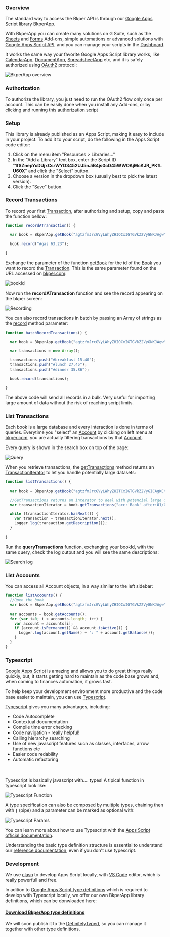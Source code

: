 [Bkper]: https://bkper.com/
[bkper.com]: https://bkper.com

[Google Apps Script]: https://developers.google.com/apps-script/reference/
[OAuth2]: https://oauth.net/2/
[authorization script]: https://script.google.com/macros/s/AKfycbz8F5FGTTW72pQBfDvGjEB4eglVmOfhG_a9Qb3EXYjVo5IICg/exec

[Dashboard]: https://script.google.com/home
[Book]: https://bkper.com/api/reference/#book
[Account]: https://bkper.com/api/reference/#account
[Transaction]: https://bkper.com/api/reference/#transaction
[TransactionIterator]: https://bkper.com/api/reference/#transactioniterator
[Google Apps Script API]: https://developers.google.com/apps-script/api/

[record]: https://bkper.com/api/reference/#book_record
[getTransactions]: https://bkper.com/api/reference/#book_gettransactions
[getBook]: https://bkper.com/api/reference/#bkperapp_getbook

[CalendarApp]: https://developers.google.com/apps-script/reference/calendar/calendar-app
[DocumentApp]: https://developers.google.com/apps-script/reference/document/document-app
[SpreadsheetApp]: https://developers.google.com/apps-script/reference/spreadsheet/spreadsheet-app

[Sheets]: https://gsuite.google.com/marketplace/app/bkper_sheets/75894855272
[Forms]: https://gsuite.google.com/marketplace/app/bkper_forms/588203895124
[Typescript]: https://www.typescriptlang.org/
[reference documentation]: https://bkper.com/api/reference/
[VS Code]: https://code.visualstudio.com
[clasp]: https://developers.google.com/apps-script/guides/clasp
[DefinitelyTyped]: http://definitelytyped.org/

### <a name='overview'></a>Overview

The standard way to access the Bkper API is through our [Google Apps Script] library BkperApp. 

With BkperApp you can create many solutions on G Suite, such as the [Sheets] and [Forms] Add-ons, simple automations or advanced solutions with [Google Apps Script API], and you can manage your scripts in the [Dashboard].

It works the same way your favorite Google Apps Script library works, like [CalendarApp], [DocumentApp], [SpreadsheetApp] etc, and it is safely authorized using [OAuth2] protocol:

![BkperApp overview](https://bkper.com/api/images/BkperApp-overview.png)



### <a name='authorization'></a>Authorization

To authorize the library, you just need to run the OAuth2 flow only once per account. This can be easily done when you install any Add-ons, or by clicking and running this [authorization script]



### <a name='setup'></a>Setup

This library is already published as an Apps Script, making it easy to include in your project. To add it to your script, do the following in the Apps Script code editor:

1. Click on the menu item "Resources > Libraries..."
2. In the "Add a Library" text box, enter the Script ID "**1fSZnepYcDUjxCsrWYD3452UJ5nJiB4js0cD45WWOAjMcKJR_PKfLU60X**" and click the "Select" button.
3. Choose a version in the dropdown box (usually best to pick the latest version).
4. Click the "Save" button.




### <a name='record_transactions'></a>Record Transactions


To record your first [Transaction], after authorizing and setup, copy and paste the function bellow:

```javascript
function recordATransaction() {

  var book = BkperApp.getBook("agtzfmJrcGVyLWhyZHIOCxIGTGVkZ2VyGNKJAgw");

  book.record("#gas 63.23");

}
```
Exchange the parameter of the function [getBook] for the id of the [Book] you want to record the [Transaction]. This is the same parameter found on the URL accessed on [bkper.com]:

![bookId](https://bkper.com/api/images/bookId.png)

Now run the **recordATransaction** function and see the record appearing on the bkper screen:

![Recording](https://bkper.com/api/images/recording.png)

You can also record transactions in batch by passing an Array of strings as the [record] method parameter:

```javascript
function batchRecordTransactions() {

  var book = BkperApp.getBook("agtzfmJrcGVyLWhyZHIOCxIGTGVkZ2VyGNKJAgw");

  var transactions = new Array();

  transactions.push("#breakfast 15.40");
  transactions.push("#lunch 27.45");
  transactions.push("#dinner 35.86");

  book.record(transactions);

}
```
The above code will send all records in a bulk. Very useful for importing large amount of data without the risk of reaching script limits.





### <a name='list_transactions'></a>List Transactions


Each book is a large database and every interaction is done in terms of queries. Everytime you "select" an [Account] by clicking on left menu at [bkper.com], you are actually filtering transactions by that [Account].

Every query is shown in the search box on top of the page:

![Query](https://bkper.com/api/images/query.png)

When you retrieve transactions, the [getTransactions] method returns an [TransactionIterator] to let you handle potentially large datasets:

```javascript
function listTransactions() {

  var book = BkperApp.getBook("agtzfmJrcGVyLWhyZHITCxIGTGVkZ2VyGICAgKCtg6MLDA");

  //GetTransactions returns an interator to deal with potencial large datasets
  var transactionIterator = book.getTransactions("acc:'Bank' after:01/04/2014");

  while (transactionIterator.hasNext()) {
    var transaction = transactionIterator.next();
    Logger.log(transaction.getDescription());
  }

}
```

Run the **queryTransactions** function, exchanging your bookId, with the same query, check the log output and you will see the same descriptions:

![Search log](https://bkper.com/api/images/logSearch.png)





### <a name='list_accounts'></a>List Accounts


You can access all Account objects, in a way similar to the left sidebar:
```javascript
function listAccounts() {
  //Open the book
  var book = BkperApp.getBook("agtzfmJrcGVyLWhyZHIOCxIGTGVkZ2VyGNKJAgw");

  var accounts = book.getAccounts();
  for (var i=0; i < accounts.length; i++) {
    var account = accounts[i];
    if (account.isPermanent() && account.isActive()) {
      Logger.log(account.getName() + ": " + account.getBalance());
    }
  }
}
```



<!-- 
### <a name='samples'></a>Samples


- [BkperCSVExportService](https://github.com/bkper/BkperCSVExportService) - Service to export bkper transactions in CSV format.

- [bkper things](https://github.com/oshliaer/bkper/tree/master/bkper%20things) - Custom action scripts triggered from inside bkper through webhooks -->


### <a name='typescript'></a>Typescript

[Google Apps Script] is amazing and allows you to do great things really quickly, but, it starts getting hard to maintain as the code base grows and, when coming to finances automation, it grows fast.

To help keep your development environment more productive and the code base easier to maintain, you can use [Typescript].

[Typescript] gives you many advantages, including:

 - Code Autocomplete
 - Contextual documentation
 - Compile time error checking
 - Code navigation - really helpful!
 - Calling hierarchy searching
 - Use of new javascript features such as classes, interfaces, arrow functions etc
 - Easier code redability
 - Automatic refactoring

<br/><br/>
Typescript is basically javascript with.... types! A tipical function in typescript look like:

![Typescript Function](https://bkper.com/api/images/typescript_function.png)

A type specification can also be composed by multiple types, chaining then with **```|```** (pipe) and a parameter can be marked as optional with:

![Typescript Params](https://bkper.com/api/images/typescript_params.png)

You can learn more about how to use Typescript with the [Apps Script official documentation](https://developers.google.com/apps-script/guides/typescript).

Understanding the basic type definition structure is essential to understand our [reference documentation], even if you don't use typescript.


### <a name='development'></a>Development

We use [clasp] to develop Apps Script locally, with [VS Code] editor, which is really powerfull and free.


In adition to [Google Apps Script type definitions](https://www.npmjs.com/package/@types/google-apps-script) which is required to develop with Typescript locally, we offer our own BkperApp library definitions, which can be donwloaded here:

<h4 class='center'><a href='http://bkper.com/api/google-apps-script.bkper.d.ts' download>Download BkperApp type definitions</a></h4>

We will soon publish it to the [DefinitelyTyped], so you can manage it together with other type definitions.

